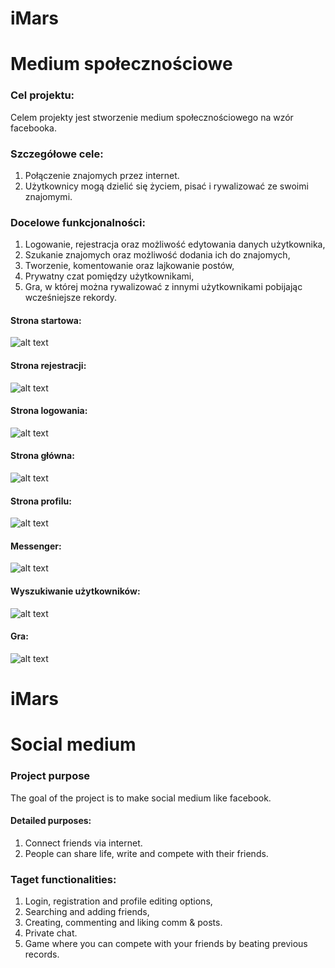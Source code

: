 # iMars

# Medium społecznościowe
### Cel projektu:
Celem projekty jest stworzenie medium społecznościowego na wzór facebooka.
### Szczegółowe cele:
   1. Połączenie znajomych przez internet.
   2. Użytkownicy mogą dzielić się życiem, pisać i rywalizować ze swoimi znajomymi.
### Docelowe funkcjonalności:
   1. Logowanie, rejestracja oraz możliwość edytowania danych użytkownika,
   2. Szukanie znajomych oraz możliwość dodania ich do znajomych,
   3. Tworzenie, komentowanie oraz lajkowanie postów,
   4. Prywatny czat pomiędzy użytkownikami,
   5. Gra, w której można rywalizować z innymi użytkownikami pobijając wcześniejsze rekordy.

#### Strona startowa:
![alt text](https://i.ibb.co/9ThnvGF/Zrzut-ekranu-2021-05-22-132539.png)
#### Strona rejestracji:
![alt text](https://i.ibb.co/7WmZR7r/2.png)
#### Strona logowania:
![alt text](https://i.ibb.co/tcBCt1J/1.png)
#### Strona główna:
![alt text](https://i.ibb.co/Nm9zg0Q/3.png)
#### Strona profilu:
![alt text](https://i.ibb.co/Jxj7yRT/4.png)
#### Messenger:
![alt text](https://i.ibb.co/0fd04GR/5.png)
#### Wyszukiwanie użytkowników:
![alt text](https://i.ibb.co/d2k5w2g/6.png)
#### Gra:
![alt text](https://i.ibb.co/Y2vwmBn/7.png)





# iMars

# Social medium
### Project purpose
The goal of the project is to make social medium like facebook.
#### Detailed purposes:
   1. Connect friends via internet.
   2. People can share life, write and compete with their friends.
### Taget functionalities:
   1. Login, registration and profile editing options,
   2. Searching and adding friends,
   3. Creating, commenting and liking comm & posts.
   4. Private chat.
   5. Game where you can compete with your friends by beating previous records.
